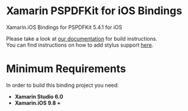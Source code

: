 Xamarin PSPDFKit for iOS Bindings
=================================

Xamarin.iOS Bindings for PSPDFKit 5.4.1 for iOS

Please take a look at [our documentation](https://pspdfkit.com/guides/ios/current/other-languages/xamarin) for build instructions.  
You can find instructions on how to add stylus support [here](https://pspdfkit.com/guides/ios/current/other-languages/xamarin-stylus-support).

Minimum Requirements
====================

In order to build this binding project you need:

- **Xamarin Studio 6.0**
- **Xamarin.iOS 9.8 +**
